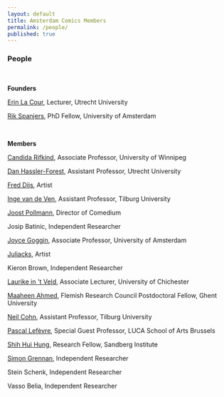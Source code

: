 ```yaml
---
layout: default
title: Amsterdam Comics Members
permalink: /people/
published: true
---
```


### People

<br>

__Founders__


[Erin La Cour](https://www.uu.nl/medewerkers/ELLaCour/), Lecturer, Utrecht University

[Rik Spanjers](http://www.uva.nl/over-de-uva/organisatie/medewerkers/content/s/p/r.spanjers/r.spanjers.html), PhD Fellow, University of Amsterdam

<br>

<!-- 
### Members 

<table id="people" width="100%">
	<tr>
		<td><a href="http://www.projectgraphicbio.com">Candida Rifkind</a></td>
		<td><a href="https://www.uu.nl/medewerkers/DAHasslerForest/">Dan Hassler-Forest</a></td>
		<td><a href="http://www.dijs.biz">Fred Dijs</a></td>
	</tr>
	<tr>
		<td><a href="https://www.tilburguniversity.edu/webwijs/show/i.g.m.vdven.htm">Inge van de Ven</a></td>
		<td><a href="http://joostpollmann.nl">Joost Pollmann</a></td>
		<td>Josip Batinic</td>
	</tr>
	<tr>
		<td><a href="http://www.uva.nl/over-de-uva/organisatie/medewerkers/content/g/o/j.goggin/j.goggin.html">Joyce Goggin</a></td>
		<td><a href="http://juliacks.com">Juliacks</a></td>
		<td>Kieron Brown</td>
	</tr>
	<tr>
		<td><a href="https://chi.academia.edu/LaurikeintVeld">Laurike in 't Veld</a></td>
		<td><a href="http://www.cmsi.ugent.be/members/maaheen-ahmed/">Maaheen Ahmed</a></td>
		<td><a href="http://www.visuallanguagelab.com">Neil Cohn</a></td>
	</tr>
	<tr>
		<td><a href="https://sites.google.com/site/lefevrepascal/home">Pascal Lefèvre</a></td>
		<td><a href="http://shhstudio.com">Shih Hui Hung</a></td>
		<td><a href="http://www.simongrennan.com/">Simon Grennan</a></td>
	</tr>
	<tr>
		<td>Stein Schenk</td>
		<td>Vasso Belia</td>
	</tr>
</table>
-->


__Members__

[Candida Rifkind](http://www.projectgraphicbio.com), Associate Professor, University of Winnipeg

[Dan Hassler-Forest](https://www.uu.nl/medewerkers/DAHasslerForest/), Assistant Professor, Utrecht University

[Fred Dijs](http://www.dijs.biz), Artist

[Inge van de Ven](https://www.tilburguniversity.edu/webwijs/show/i.g.m.vdven.htm), Assistant Professor, Tilburg University

[Joost Pollmann](http://joostpollmann.nl), Director of Comedium

Josip Batinic, Independent Researcher

[Joyce Goggin](http://www.uva.nl/over-de-uva/organisatie/medewerkers/content/g/o/j.goggin/j.goggin.html), Associate Professor, University of Amsterdam

[Juliacks](http://juliacks.com), Artist

Kieron Brown, Independent Researcher

[Laurike in 't Veld](https://chi.academia.edu/LaurikeintVeld), Associate Lecturer, University of Chichester

[Maaheen Ahmed](http://www.cmsi.ugent.be/members/maaheen-ahmed/), Flemish Research Council Postdoctoral Fellow, Ghent University

[Neil Cohn](http://www.visuallanguagelab.com), Assistant Professor, Tilburg University

[Pascal Lefèvre](https://sites.google.com/site/lefevrepascal/home), Special Guest Professor, LUCA School of Arts Brussels

[Shih Hui Hung](http://sandberg.nl/shih-hui-hung/student), Research Fellow, Sandberg Institute

[Simon Grennan](http://www.simongrennan.com/), Independent Researcher

Stein Schenk, Independent Researcher

Vasso Belia, Independent Researcher




